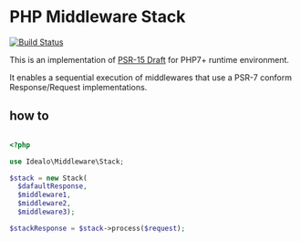 # PHP Middleware Stack
[![Build Status](https://travis-ci.com/idealo/php-middleware-stack.svg?branch=master)](https://travis-ci.com/idealo/php-middleware-stack)


This is an implementation of [PSR-15 Draft](https://github.com/php-fig/fig-standards/blob/master/proposed/http-middleware/middleware.md) for PHP7+ runtime environment.

It enables a sequential execution of middlewares that use a PSR-7 conform Response/Request implementations.


## how to
```php

<?php

use Idealo\Middleware\Stack;

$stack = new Stack(
  $dafaultResponse,
  $middleware1,
  $middleware2,
  $middleware3);

$stackResponse = $stack->process($request);


```
